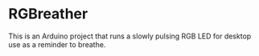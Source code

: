 # RGBreather

This is an Arduino project that runs a
slowly pulsing RGB LED for desktop use as a reminder to breathe.
